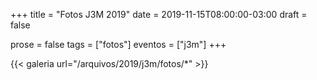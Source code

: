 +++
title = "Fotos J3M 2019"
date = 2019-11-15T08:00:00-03:00
draft = false

prose = false
tags = ["fotos"]
eventos = ["j3m"]
+++

{{< galeria url="/arquivos/2019/j3m/fotos/*" >}}
